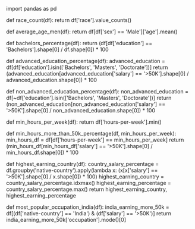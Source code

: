 import pandas as pd

def race_count(df):
    return df['race'].value_counts()

def average_age_men(df):
    return df[df['sex'] == 'Male']['age'].mean()

def bachelors_percentage(df):
    return (df[df['education'] == 'Bachelors'].shape[0] / df.shape[0]) * 100

def advanced_education_percentage(df):
    advanced_education = df[df['education'].isin(['Bachelors', 'Masters', 'Doctorate'])]
    return (advanced_education[advanced_education['salary'] == '>50K'].shape[0] / advanced_education.shape[0]) * 100

def non_advanced_education_percentage(df):
    non_advanced_education = df[~df['education'].isin(['Bachelors', 'Masters', 'Doctorate'])]
    return (non_advanced_education[non_advanced_education['salary'] == '>50K'].shape[0] / non_advanced_education.shape[0]) * 100

def min_hours_per_week(df):
    return df['hours-per-week'].min()

def min_hours_more_than_50k_percentage(df, min_hours_per_week):
    min_hours_df = df[df['hours-per-week'] == min_hours_per_week]
    return (min_hours_df[min_hours_df['salary'] == '>50K'].shape[0] / min_hours_df.shape[0]) * 100

def highest_earning_country(df):
    country_salary_percentage = df.groupby('native-country').apply(lambda x: (x[x['salary'] == '>50K'].shape[0] / x.shape[0]) * 100)
    highest_earning_country = country_salary_percentage.idxmax()
    highest_earning_percentage = country_salary_percentage.max()
    return highest_earning_country, highest_earning_percentage

def most_popular_occupation_india(df):
    india_earning_more_50k = df[(df['native-country'] == 'India') & (df['salary'] == '>50K')]
    return india_earning_more_50k['occupation'].mode()[0]
